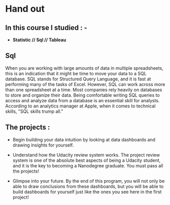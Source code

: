 



# Hand out 



## In this course I studied : - 


- **Statistic //  Sql  // Tableau**


## Sql

When you are working with large amounts of data in multiple spreadsheets, this is an indication that it might be time to move your data to a SQL database. SQL stands for Structured Query Language, and it is fast at performing many of the tasks of Excel. However, SQL can work across more than one spreadsheet at a time. Most companies rely heavily on databases to store and organize their data. Being comfortable writing SQL queries to access and analyze data from a database is an essential skill for analysts. According to an analytics manager at Apple, when it comes to technical skills, "SQL skills trump all."




## The projects :


- Begin building your data intuition by looking at data dashboards and drawing insights for yourself.


- Understand how the Udacity review system works. The project review system is one of the absolute best aspects of being a Udacity student, and it is the key to becoming a Nanodegree graduate. You must pass all the projects!


- Glimpse into your future. By the end of this program, you will not only be able to draw conclusions from these dashboards, but you will be able to build dashboards for yourself just like the ones you see here in the first project!


